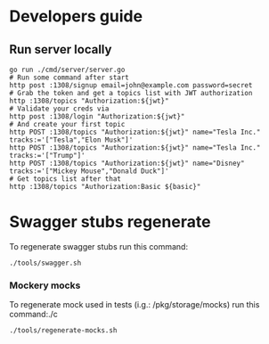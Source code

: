 # Developers guide

## Run server locally

```shell
go run ./cmd/server/server.go
# Run some command after start
http post :1308/signup email=john@example.com password=secret
# Grab the token and get a topics list with JWT authorization
http :1308/topics "Authorization:${jwt}"
# Validate your creds via
http post :1308/login "Authorization:${jwt}"
# And create your first topic
http POST :1308/topics "Authorization:${jwt}" name="Tesla Inc." tracks:='["Tesla","Elon Musk"]'
http POST :1308/topics "Authorization:${jwt}" name="Tesla Inc." tracks:='["Trump"]'
http POST :1308/topics "Authorization:${jwt}" name="Disney" tracks:='["Mickey Mouse","Donald Duck"]'
# Get topics list after that
http :1308/topics "Authorization:Basic ${basic}"
```

# Swagger stubs regenerate

To regenerate swagger stubs run this command:

```shell
./tools/swagger.sh
```

### Mockery mocks

To regenerate mock used in tests (i.g.: /pkg/storage/mocks) run this command:./c

```shell
./tools/regenerate-mocks.sh
```